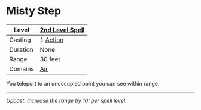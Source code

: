 # Misty Step

| Level    | [2nd Level Spell](2nd%20Level%20Spells.md)        |
| -------- | --------------------------------------------------- |
| Casting  | 1 [Action](../../../../Game%20Procedures/Action.md) |
| Duration | None                                                |
| Range    | 30 feet                                             |
| Domains  | [Air](../../../Spell%20Domains/Air.md)              |

You teleport to an unoccupied point you can see within range.

---
*Upcast: Increase the range by 10' per spell level.*